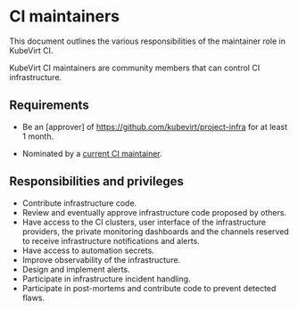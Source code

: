 # CI maintainers

This document outlines the various responsibilities of the maintainer role in
KubeVirt CI.

KubeVirt CI maintainers are community members that can control CI
infrastructure.

## Requirements

* Be an [approver] of https://github.com/kubevirt/project-infra for at least 1 month.

* Nominated by a [current CI maintainer].

## Responsibilities and privileges

* Contribute infrastructure code.
* Review and eventually approve infrastructure code proposed by others.
* Have access to the CI clusters, user interface of the infrastructure providers, the private
monitoring dashboards and the channels reserved to receive infrastructure
notifications and alerts.
* Have access to automation secrets.
* Improve observability of the infrastructure.
* Design and implement alerts.
* Participate in infrastructure incident handling.
* Participate in post-mortems and contribute code to prevent detected flaws.


[Approvers]: https://github.com/kubevirt/community/blob/master/membership_policy.md#approver
[current CI maintainer]: ../OWNERS_ALIASES
